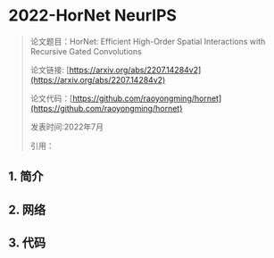 # 2022-HorNet NeurIPS



> 论文题目：HorNet: Efficient High-Order Spatial Interactions  with Recursive Gated Convolutions
>
> 论文链接: [https://arxiv.org/abs/2207.14284v2](https://arxiv.org/abs/2207.14284v2)
>
> 论文代码：[https://github.com/raoyongming/hornet](https://github.com/raoyongming/hornet)
>
> 发表时间:2022年7月
>
> 引用：





## 1. 简介





## 2. 网络





## 3. 代码




